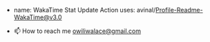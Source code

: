 - name: WakaTime Stat Update Action
  uses: avinal/Profile-Readme-WakaTime@v3.0

- 📫 How to reach me owiliwalace@gmail.com

<!---
owiliwalace/owiliwalace is a ✨ special ✨ repository because its `README.md` (this file) appears on your GitHub profile.
You can click the Preview link to take a look at your changes.
--->
